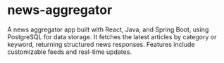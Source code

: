 # news-aggregator
A news aggregator app built with React, Java, and Spring Boot, using PostgreSQL for data storage. It fetches the latest articles by category or keyword, returning structured news responses. Features include customizable feeds and real-time updates.
